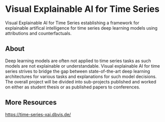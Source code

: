 # Visual Explainable AI for Time Series

Visual Explainable AI for Time Series establishing a framework for explainable artifical intelligence for time series deep learning models using attributions and counterfactuals.

## About

Deep learning models are often not applied to time series tasks as such models are not explainable or understandable. Visual explainable AI for time series strives to bridge the gap between state-of-the-art deep learning architectures for various tasks and explanations for such model decisions. The overall project will be divided into sub-projects published and worked on either as student thesis or as published papers to conferences.

## More Resources

https://time-series-xai.dbvis.de/

